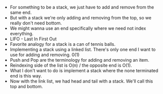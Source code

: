 - For something to be a stack, we just have to add and remove from the same end.
- But with a stack we're only adding and removing from the top, so we really don't need bottom.
- We might wanna use an end specifically where we need not index everything.
- LIFO - Last In First Out
- Favorite analogy for a stack is a can of tennis balls.
- Implementing a stack using a linked list. There's only one end I want to use for adding and removing. 0(1)
- Push and Pop are the terminology for adding and removing an item.
- Reindexing side of the list is O(n) / the opposite  end is O(1).
- What I don't want to do is implement a stack where the none terminated end is this way.
- Now with the link list, we had head and tail with a stack. We'll call this top and bottom.